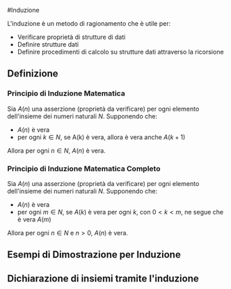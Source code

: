 #Induzione

L'induzione è un metodo di ragionamento che è utile per:

* Verificare proprietà di strutture di dati
* Definire strutture dati
* Definire procedimenti di calcolo su strutture dati attraverso la ricorsione

## Definizione

### Principio di Induzione Matematica

Sia $A(n)$ una asserzione (proprietà da verificare) per ogni elemento dell'insieme dei numeri naturali $N$. Supponendo che:

* $A(n)$ è vera
* per ogni $k \in N$, se A(k) è vera, allora è vera anche $A(k+1)$

Allora per ogni $n \in N$, $A(n)$ è vera.

### Principio di Induzione Matematica Completo

Sia $A(n)$ una asserzione (proprietà da verificare) per ogni elemento dell'insieme dei numeri naturali $N$. Supponendo che:

* $A(n)$ è vera
* per ogni $m \in N$, se $A(k)$ è vera per ogni $k$, con $0<k<m$, ne segue che è vera $A(m)$

Allora per ogni $n \in N$ e $n>0$, $A(n)$ è vera.


## Esempi di Dimostrazione per Induzione


## Dichiarazione di insiemi tramite l'induzione
